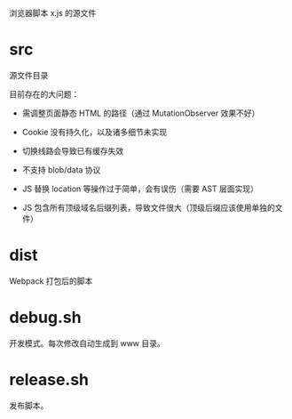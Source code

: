 浏览器脚本 x.js 的源文件

# src

源文件目录

目前存在的大问题：

* 需调整页面静态 HTML 的路径（通过 MutationObserver 效果不好）

* Cookie 没有持久化，以及诸多细节未实现

* 切换线路会导致已有缓存失效

* 不支持 blob/data 协议

* JS 替换 location 等操作过于简单，会有误伤（需要 AST 层面实现）

* JS 包含所有顶级域名后缀列表，导致文件很大（顶级后缀应该使用单独的文件）


# dist

Webpack 打包后的脚本

# debug.sh

开发模式。每次修改自动生成到 www 目录。

# release.sh

发布脚本。
